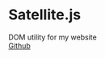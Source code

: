 # Satellite.js

DOM utility for my website\
[Github](https://github.com/MisileLab/h3/tree/main/libraries/satellite/js)

